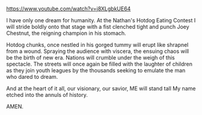 https://www.youtube.com/watch?v=j8XLgbkUE64

I have only one dream for humanity.
At the Nathan's Hotdog Eating Contest
I will stride boldly onto that stage with a fist clenched tight
and punch Joey Chestnut, the reigning champion in his stomach.

Hotdog chunks, once nestled in his gorged tummy will erupt like shrapnel from a wound.
Spraying the audience with viscera, the ensuing chaos will be the birth of new era.
Nations will crumble under the weigh of this spectacle.
The streets will once again be filled with the laughter of children
as they join youth leagues by the thousands seeking to emulate the man who dared to dream.

And at the heart of it all, 
our visionary, our savior, ME
will stand tall
My name etched into the annuls of history.

AMEN.